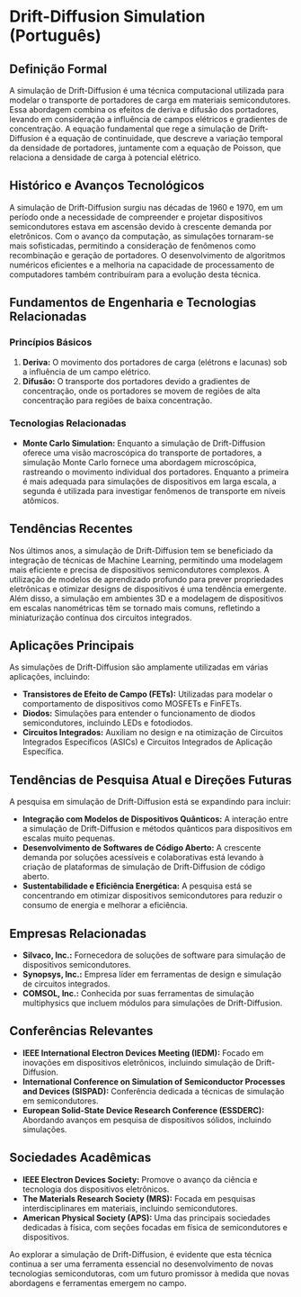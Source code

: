 # Drift-Diffusion Simulation (Português)

## Definição Formal

A simulação de Drift-Diffusion é uma técnica computacional utilizada para modelar o transporte de portadores de carga em materiais semicondutores. Essa abordagem combina os efeitos de deriva e difusão dos portadores, levando em consideração a influência de campos elétricos e gradientes de concentração. A equação fundamental que rege a simulação de Drift-Diffusion é a equação de continuidade, que descreve a variação temporal da densidade de portadores, juntamente com a equação de Poisson, que relaciona a densidade de carga à potencial elétrico.

## Histórico e Avanços Tecnológicos

A simulação de Drift-Diffusion surgiu nas décadas de 1960 e 1970, em um período onde a necessidade de compreender e projetar dispositivos semicondutores estava em ascensão devido à crescente demanda por eletrônicos. Com o avanço da computação, as simulações tornaram-se mais sofisticadas, permitindo a consideração de fenômenos como recombinação e geração de portadores. O desenvolvimento de algoritmos numéricos eficientes e a melhoria na capacidade de processamento de computadores também contribuíram para a evolução desta técnica.

## Fundamentos de Engenharia e Tecnologias Relacionadas

### Princípios Básicos

1. **Deriva:** O movimento dos portadores de carga (elétrons e lacunas) sob a influência de um campo elétrico.
2. **Difusão:** O transporte dos portadores devido a gradientes de concentração, onde os portadores se movem de regiões de alta concentração para regiões de baixa concentração.

### Tecnologias Relacionadas

- **Monte Carlo Simulation:** Enquanto a simulação de Drift-Diffusion oferece uma visão macroscópica do transporte de portadores, a simulação Monte Carlo fornece uma abordagem microscópica, rastreando o movimento individual dos portadores. Enquanto a primeira é mais adequada para simulações de dispositivos em larga escala, a segunda é utilizada para investigar fenômenos de transporte em níveis atômicos.

## Tendências Recentes

Nos últimos anos, a simulação de Drift-Diffusion tem se beneficiado da integração de técnicas de Machine Learning, permitindo uma modelagem mais eficiente e precisa de dispositivos semicondutores complexos. A utilização de modelos de aprendizado profundo para prever propriedades eletrônicas e otimizar designs de dispositivos é uma tendência emergente. Além disso, a simulação em ambientes 3D e a modelagem de dispositivos em escalas nanométricas têm se tornado mais comuns, refletindo a miniaturização contínua dos circuitos integrados.

## Aplicações Principais

As simulações de Drift-Diffusion são amplamente utilizadas em várias aplicações, incluindo:

- **Transistores de Efeito de Campo (FETs):** Utilizadas para modelar o comportamento de dispositivos como MOSFETs e FinFETs.
- **Diodos:** Simulações para entender o funcionamento de diodos semicondutores, incluindo LEDs e fotodiodos.
- **Circuitos Integrados:** Auxiliam no design e na otimização de Circuitos Integrados Específicos (ASICs) e Circuitos Integrados de Aplicação Específica.

## Tendências de Pesquisa Atual e Direções Futuras

A pesquisa em simulação de Drift-Diffusion está se expandindo para incluir:

- **Integração com Modelos de Dispositivos Quânticos:** A interação entre a simulação de Drift-Diffusion e métodos quânticos para dispositivos em escalas muito pequenas.
- **Desenvolvimento de Softwares de Código Aberto:** A crescente demanda por soluções acessíveis e colaborativas está levando à criação de plataformas de simulação de Drift-Diffusion de código aberto.
- **Sustentabilidade e Eficiência Energética:** A pesquisa está se concentrando em otimizar dispositivos semicondutores para reduzir o consumo de energia e melhorar a eficiência.

## Empresas Relacionadas

- **Silvaco, Inc.:** Fornecedora de soluções de software para simulação de dispositivos semicondutores.
- **Synopsys, Inc.:** Empresa líder em ferramentas de design e simulação de circuitos integrados.
- **COMSOL, Inc.:** Conhecida por suas ferramentas de simulação multiphysics que incluem módulos para simulações de Drift-Diffusion.

## Conferências Relevantes

- **IEEE International Electron Devices Meeting (IEDM):** Focado em inovações em dispositivos eletrônicos, incluindo simulação de Drift-Diffusion.
- **International Conference on Simulation of Semiconductor Processes and Devices (SISPAD):** Conferência dedicada a técnicas de simulação em semicondutores.
- **European Solid-State Device Research Conference (ESSDERC):** Abordando avanços em pesquisa de dispositivos sólidos, incluindo simulações.

## Sociedades Acadêmicas

- **IEEE Electron Devices Society:** Promove o avanço da ciência e tecnologia dos dispositivos eletrônicos.
- **The Materials Research Society (MRS):** Focada em pesquisas interdisciplinares em materiais, incluindo semicondutores.
- **American Physical Society (APS):** Uma das principais sociedades dedicadas à física, com seções focadas em física de semicondutores e dispositivos.

Ao explorar a simulação de Drift-Diffusion, é evidente que esta técnica continua a ser uma ferramenta essencial no desenvolvimento de novas tecnologias semicondutoras, com um futuro promissor à medida que novas abordagens e ferramentas emergem no campo.